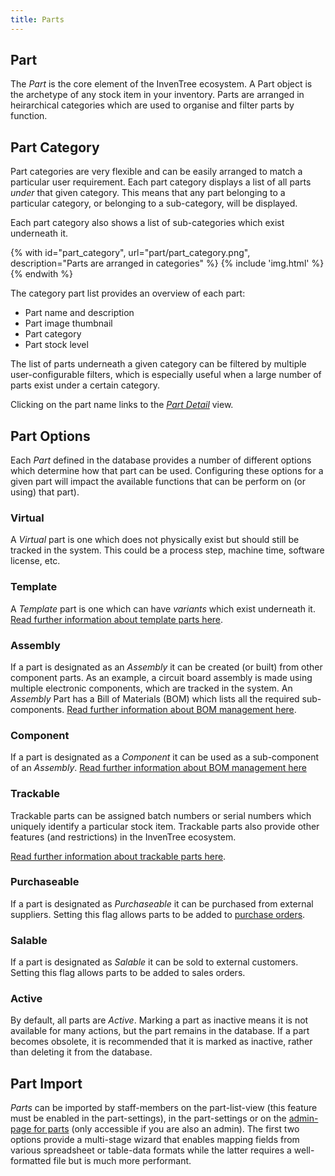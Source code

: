 ```yaml
---
title: Parts
---
```


## Part

The *Part* is the core element of the InvenTree ecosystem. A Part object is the archetype of any stock item in your inventory. Parts are arranged in heirarchical categories which are used to organise and filter parts by function.

## Part Category 

Part categories are very flexible and can be easily arranged to match a particular user requirement. Each part category displays a list of all parts *under* that given category. This means that any part belonging to a particular category, or belonging to a sub-category, will be displayed.

Each part category also shows a list of sub-categories which exist underneath it.

{% with id="part_category", url="part/part_category.png", description="Parts are arranged in categories" %}
{% include 'img.html' %}
{% endwith %}

The category part list provides an overview of each part:

* Part name and description
* Part image thumbnail
* Part category
* Part stock level

The list of parts underneath a given category can be filtered by multiple user-configurable filters, which is especially useful when a large number of parts exist under a certain category.

Clicking on the part name links to the [*Part Detail*](./views.md) view.

## Part Options

Each *Part* defined in the database provides a number of different options which determine how that part can be used. Configuring these options for a given part will impact the available functions that can be perform on (or using) that part).

### Virtual

A *Virtual* part is one which does not physically exist but should still be tracked in the system. This could be a process step, machine time, software license, etc.

### Template

A *Template* part is one which can have *variants* which exist underneath it. [Read further information about template parts here](./template.md).

### Assembly

If a part is designated as an *Assembly* it can be created (or built) from other component parts. As an example, a circuit board assembly is made using multiple electronic components, which are tracked in the system. An *Assembly* Part has a Bill of Materials (BOM) which lists all the required sub-components. [Read further information about BOM management here](../build/bom.md).

### Component

If a part is designated as a *Component* it can be used as a sub-component of an *Assembly*. [Read further information about BOM management here](../build/bom.md)

### Trackable

Trackable parts can be assigned batch numbers or serial numbers which uniquely identify a particular stock item. Trackable parts also provide other features (and restrictions) in the InvenTree ecosystem.

[Read further information about trackable parts here](./trackable.md).

### Purchaseable

If a part is designated as *Purchaseable* it can be purchased from external suppliers. Setting this flag allows parts to be added to [purchase orders](../companies/po.md).

### Salable

If a part is designated as *Salable* it can be sold to external customers. Setting this flag allows parts to be added to sales orders.

### Active

By default, all parts are *Active*. Marking a part as inactive means it is not available for many actions, but the part remains in the database. If a part becomes obsolete, it is recommended that it is marked as inactive, rather than deleting it from the database.

## Part Import

*Parts* can be imported by staff-members on the part-list-view (this feature must be enabled in the part-settings), in the part-settings or on the [admin-page for parts](../admin/import.md) (only accessible if you are also an admin). The first two options provide a multi-stage wizard that enables mapping fields from various spreadsheet or table-data formats while the latter requires a well-formatted file but is much more performant.
